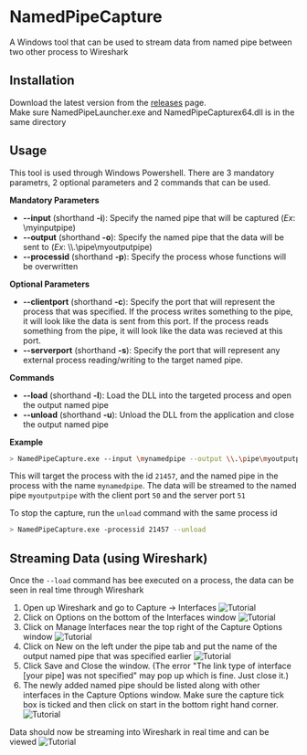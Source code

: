 # NamedPipeCapture
A Windows tool that can be used to stream data from named pipe between two other process to Wireshark

## Installation 

Download the latest version from the [releases](https://github.com/Vatyx/NamedPipeCapture/releases) page.  
Make sure NamedPipeLauncher.exe and NamedPipeCapturex64.dll is in the same directory

## Usage

This tool is used through Windows Powershell. There are 3 mandatory parametrs, 2 optional parameters and 2 commands that can be used.

__Mandatory Parameters__  
* __-\-input__ (shorthand __-i__): Specify the named pipe that will be captured (_Ex_: \myinputpipe)
* __-\-output__ (shorthand __-o__): Specify the named pipe that the data will be sent to (_Ex_: \\\\.\\pipe\\myoutputpipe)
* __-\-processid__ (shorthand __-p__): Specify the process whose functions will be overwritten

__Optional Parameters__  
* __-\-clientport__ (shorthand __-c__): Specify the port that will represent the process that was specified. If the process writes something to the pipe, it will look like the data is sent from this port. If the process reads something from the pipe, it will look like the data was recieved at this port.
* __-\-serverport__ (shorthand __-s__): Specify the port that will represent any external process reading/writing to the target named pipe.

__Commands__
* __-\-load__ (shorthand __-l__): Load the DLL into the targeted process and open the output named pipe
* __-\-unload__ (shorthand __-u__): Unload the DLL from the application and close the output named pipe

__Example__
```bash
> NamedPipeCapture.exe --input \mynamedpipe --output \\.\pipe\myoutputpipe -processid 21457 -c 50 -s 51 --load
```  
This will target the process with the id `21457`, and the named pipe in the process with the name `mynamedpipe`. The data will be streamed to the named pipe `myoutputpipe` with the client port `50` and the server port `51`

To stop the capture, run the `unload` command with the same process id
```bash
> NamedPipeCapture.exe -processid 21457 --unload
```  

## Streaming Data (using Wireshark)
Once the ``--load`` command has bee executed on a process, the data can be seen in real time through Wireshark

1. Open up Wireshark and go to Capture -> Interfaces
![Tutorial](https://github.com/Vatyx/NamedPipeCapture/blob/master/Images/interfaces1.png)
2. Click on Options on the bottom of the Interfaces window
![Tutorial](https://github.com/Vatyx/NamedPipeCapture/blob/master/Images/manageinterfaces1.png)
3. Click on Manage Interfaces near the top right of the Capture Options window
![Tutorial](https://github.com/Vatyx/NamedPipeCapture/blob/master/Images/createpipe1.png)
4. Click on New on the left under the pipe tab and put the name of the output named pipe that was specified earlier
![Tutorial](https://github.com/Vatyx/NamedPipeCapture/blob/master/Images/createpipe2.png)
5. Click Save and Close the window. (The error "The link type of interface [your pipe] was not specified" may pop up which is fine. Just close it.)
6. The newly added named pipe should be listed along with other interfaces in the Capture Options window. Make sure the capture tick box is ticked and then click on start in the bottom right hand corner.
![Tutorial](https://github.com/Vatyx/NamedPipeCapture/blob/master/Images/manageinterfaces2.png)

Data should now be streaming into Wireshark in real time and can be viewed
![Tutorial](https://github.com/Vatyx/NamedPipeCapture/blob/master/Images/streaming1.png)
